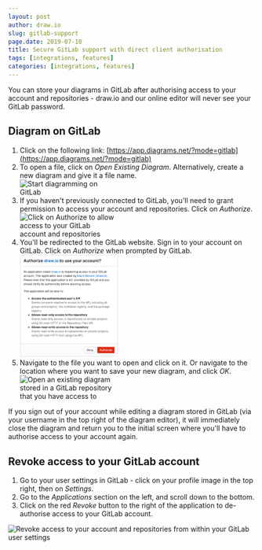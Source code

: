 ```yaml
---
layout: post
author: draw.io
slug: gitlab-support
page.date: 2019-07-10
title: Secure GitLab support with direct client authorisation
tags: [integrations, features]
categories: [integrations, features]
---
```


You can store your diagrams in GitLab after authorising access to your account and repositories - draw.io and our online editor will never see your GitLab password.

## Diagram on GitLab

1. Click on the following link: [https://app.diagrams.net/?mode=gitlab](https://app.diagrams.net/?mode=gitlab)
2. To open a file, click on _Open Existing Diagram_. Alternatively, create a new diagram and give it a file name.
<br /><img src="/assets/img/blog/gitlab-support1.png" style="width=100%;max-width:200px;height:auto;" alt="Start diagramming on GitLab">
3. If you haven't previously connected to GitLab, you'll need to grant permission to access your account and repositories. Click on _Authorize_.
<br /><img src="/assets/img/blog/authorize-gitlab1.png" style="width=100%;max-width:200px;height:auto;" alt="Click on Authorize to allow access to your GitLab account and repositories">
4. You'll be redirected to the GitLab website. Sign in to your account on GitLab. Click on  _Authorize_ when prompted by GitLab.
<br /><img src="/assets/img/blog/authorize-gitlab2.png" style="width=100%;max-width:200px;height:auto;" alt="Log into your account, then click on Authorize to allow access to your GitLab account and repositories">
4. Navigate to the file you want to open and click on it. Or navigate to the location where you want to save your new diagram, and click _OK_.
<br /><img src="/assets/img/blog/open-diagram-git.png" style="width=100%;max-width:200px;height:auto;" alt="Open an existing diagram stored in a GitLab repository that you have access to">

If you sign out of your account while editing a diagram stored in GitLab (via your username in the top right of the diagram editor), it will immediately close the diagram and return you to the initial screen where you'll have to authorise access to your account again.

## Revoke access to your GitLab account

1. Go to your user settings in GitLab - click on your profile image in the top right, then on _Settings_.
2. Go to the _Applications_ section on the left, and scroll down to the bottom.
3. Click on the red _Revoke_ button to the right of the application to de-authorise access to your GitLab account.

<img src="/assets/img/blog/revoke-access-gitlab.png" style="max-width:100%;height:auto;" alt="Revoke access to your account and repositories from within your GitLab user settings">
